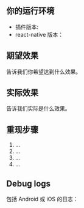 <!--**WARNING: 如果不按照这个表格，我们将无法帮助你，并将忽略你的问题。** -->

<!--**Tips：**可以在常见 [问题列表](https://github.com/jpush/jpush-react-native/blob/master/example/documents/common_problems.md) 中先搜寻你的问题。-->

## 你的运行环境

* 插件版本:
* react-native 版本：



## 期望效果

告诉我们你希望达到什么效果。



## 实际效果

告诉我们实际是什么效果。



## 重现步骤

  1. ...
  2. ...
  3. ...
  4. ...



## Debug logs

包括 Android 或 iOS 的日志：

